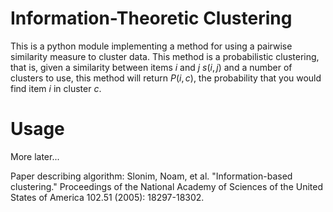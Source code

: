 Information-Theoretic Clustering
================================

This is a python module implementing a method for using a pairwise similarity measure to
cluster data. This method is a probabilistic clustering, that is, given a similarity
between items $i$ and $j$ $s(i,j)$ and a number of clusters to use, this method will
return $P(i, c)$, the probability that you would find item $i$ in cluster $c$.

Usage
=====

More later...

Paper describing algorithm:
Slonim, Noam, et al. "Information-based clustering." Proceedings of the National Academy of Sciences of the United States of America 102.51 (2005): 18297-18302.
